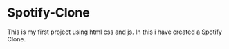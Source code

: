 # Spotify-Clone
This is my first project using html css and js. In this i have created a Spotify Clone.
